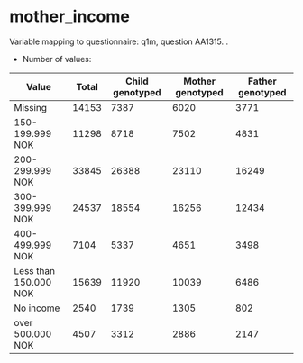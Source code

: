 # mother_income
Variable mapping to questionnaire: q1m, question AA1315.
.
- Number of values:

| Value | Total | Child genotyped | Mother genotyped | Father genotyped |
| ----- | ----- | --------------- | ---------------- | ---------------- |
| Missing | 14153 | 7387 | 6020 | 3771 |
| 150-199.999 NOK | 11298 | 8718 | 7502 |4831 |
| 200-299.999 NOK | 33845 | 26388 | 23110 |16249 |
| 300-399.999 NOK | 24537 | 18554 | 16256 |12434 |
| 400-499.999 NOK | 7104 | 5337 | 4651 |3498 |
| Less than 150.000 NOK | 15639 | 11920 | 10039 |6486 |
| No income | 2540 | 1739 | 1305 |802 |
| over 500.000 NOK | 4507 | 3312 | 2886 |2147 |



